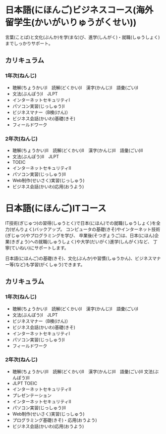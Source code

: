 日本語(にほんご)ビジネスコース(海外留学生(かいがいりゅうがくせい))
=============

言葉(ことば)と文化(ぶんか)を学(まな)び、進学(しんがく)・就職(しゅうしょく)までしっかりサポート。

カリキュラム
-------------

### 1年次(ねんじ)

* 聴解(ちょうかい)I　読解(どくかい)I　漢字(かんじ)I　語彙(ごい)I
* 文法(ぶんぽう)I　JLPT
* インターネットセキュリティI
* パソコン実習(じっしゅう)I
* ビジネスマナー（B検(けん)）
* ビジネス会話(かいわ)基礎(きそ)
* フィールドワーク

### 2年次(ねんじ)

* 聴解(ちょうかい)II　読解(どくかい)II　漢字(かんじ)II　語彙(ごい)II
* 文法(ぶんぽう)II　JLPT
* TOEIC
* インターネットセキュリティII
* パソコン実習(じっしゅう)II
* Web制作(せいさく)実習(じっしゅう)
* ビジネス会話(かいわ)応用(おうよう)

日本語(にほんご)ITコース
=============

IT技術(ぎじゅつ)の習得(しゅうとく)で日本(にほん)での就職(しゅうしょく)を全力(ぜんりょく)バックアップ。
コンピュータの基礎(きそ)やインターネット技術(ぎじゅつ)やプログラミングを学び、
卒業後(そつぎょうご)は、日本(にほん)企業(きぎょう)への就職(しゅうしょく)や大学(だいがく)進学(しんがく)など、
丁寧(ていねい)にサポートします。

日本語(にほんご)の基礎(きそ)、文化(ぶんか)や習慣(しゅうかん)、ビジネスマナー等(など)も学習(がくしゅう)できます。


カリキュラム
-------------

### 1年次(ねんじ)

* 聴解(ちょうかい)I　読解(どくかい)I　漢字(かんじ)I　語彙(ごい)I
* 文法(ぶんぽう)I　JLPT
* ビジネスマナー（B検(けん)）
* ビジネス会話(かいわ)基礎(きそ)
* インターネットセキュリティI
* パソコン実習(じっしゅう)I
* フィールドワーク

### 2年次(ねんじ)

* 聴解(ちょうかい)II　読解(どくかい)II　漢字(かんじ)II　語彙(ごい)II 文法(ぶんぽう)II
* JLPT TOEIC
* インターネットセキュリティII
* プレゼンテーション
* インターネットセキュリティII
* パソコン実習(じっしゅう)II
* Web制作(せいさく)実習(じっしゅう)
* プログラミング基礎(きそ)・応用(おうよう)
* ビジネス会話(かいわ)応用(おうよう)
